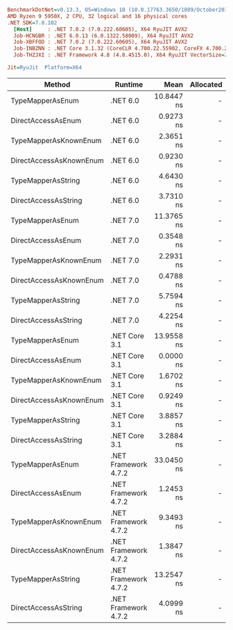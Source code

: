 ``` ini

BenchmarkDotNet=v0.13.3, OS=Windows 10 (10.0.17763.3650/1809/October2018Update/Redstone5), VM=Hyper-V
AMD Ryzen 9 5950X, 2 CPU, 32 logical and 16 physical cores
.NET SDK=7.0.102
  [Host]     : .NET 7.0.2 (7.0.222.60605), X64 RyuJIT AVX2
  Job-HCNGBR : .NET 6.0.13 (6.0.1322.58009), X64 RyuJIT AVX2
  Job-XBFFOD : .NET 7.0.2 (7.0.222.60605), X64 RyuJIT AVX2
  Job-INBZNN : .NET Core 3.1.32 (CoreCLR 4.700.22.55902, CoreFX 4.700.22.56512), X64 RyuJIT AVX2
  Job-THZJXI : .NET Framework 4.8 (4.8.4515.0), X64 RyuJIT VectorSize=256

Jit=RyuJit  Platform=X64  

```
|                  Method |              Runtime |       Mean | Allocated |
|------------------------ |--------------------- |-----------:|----------:|
|        TypeMapperAsEnum |             .NET 6.0 | 10.8447 ns |         - |
|      DirectAccessAsEnum |             .NET 6.0 |  0.9273 ns |         - |
|   TypeMapperAsKnownEnum |             .NET 6.0 |  2.3651 ns |         - |
| DirectAccessAsKnownEnum |             .NET 6.0 |  0.9230 ns |         - |
|      TypeMapperAsString |             .NET 6.0 |  4.6430 ns |         - |
|    DirectAccessAsString |             .NET 6.0 |  3.7310 ns |         - |
|        TypeMapperAsEnum |             .NET 7.0 | 11.3765 ns |         - |
|      DirectAccessAsEnum |             .NET 7.0 |  0.3548 ns |         - |
|   TypeMapperAsKnownEnum |             .NET 7.0 |  2.2931 ns |         - |
| DirectAccessAsKnownEnum |             .NET 7.0 |  0.4788 ns |         - |
|      TypeMapperAsString |             .NET 7.0 |  5.7594 ns |         - |
|    DirectAccessAsString |             .NET 7.0 |  4.2254 ns |         - |
|        TypeMapperAsEnum |        .NET Core 3.1 | 13.9558 ns |         - |
|      DirectAccessAsEnum |        .NET Core 3.1 |  0.0000 ns |         - |
|   TypeMapperAsKnownEnum |        .NET Core 3.1 |  1.6702 ns |         - |
| DirectAccessAsKnownEnum |        .NET Core 3.1 |  0.9249 ns |         - |
|      TypeMapperAsString |        .NET Core 3.1 |  3.8857 ns |         - |
|    DirectAccessAsString |        .NET Core 3.1 |  3.2884 ns |         - |
|        TypeMapperAsEnum | .NET Framework 4.7.2 | 33.0450 ns |         - |
|      DirectAccessAsEnum | .NET Framework 4.7.2 |  1.2453 ns |         - |
|   TypeMapperAsKnownEnum | .NET Framework 4.7.2 |  9.3493 ns |         - |
| DirectAccessAsKnownEnum | .NET Framework 4.7.2 |  1.3847 ns |         - |
|      TypeMapperAsString | .NET Framework 4.7.2 | 13.2547 ns |         - |
|    DirectAccessAsString | .NET Framework 4.7.2 |  4.0999 ns |         - |
